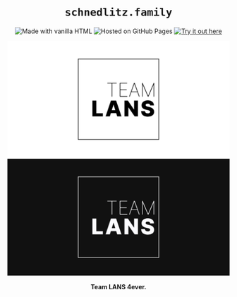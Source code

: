 <div align="center">

# `schnedlitz.family`

![Made with vanilla HTML](https://shields.io/badge/Made_with-vanilla_HTML-1433e1?style=for-the-badge&labelColor=000000)
![Hosted on GitHub Pages](https://shields.io/badge/Hosted_on-GitHub_Pages-e437b8?style=for-the-badge&labelColor=000000)
[![Try it out here](https://shields.io/badge/Try_it_out-»_here_«-e52a18?style=for-the-badge&labelColor=000000)](https://schnedlitz.family)

![Screenshot](social.png#gh-light-mode-only)
![Screenshot](social-dark.png#gh-dark-mode-only)

**Team LANS 4ever.**

</div>
